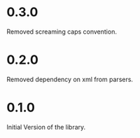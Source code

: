 # 0.3.0

Removed screaming caps convention.

# 0.2.0

Removed dependency on xml from parsers.

# 0.1.0

Initial Version of the library.